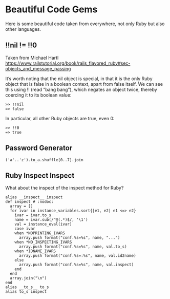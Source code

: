 # Beautiful Code Gems

Here is some beautiful code taken from everywhere, not only Ruby but also other languages. 



## !!nil != !!0

Taken from Michael Hartl https://www.railstutorial.org/book/rails_flavored_ruby#sec-objects_and_message_passing

It’s worth noting that the nil object is special, in that it is the only Ruby object that is false in a boolean context, apart from false itself. We can see this using !! (read “bang bang”), which negates an object twice, thereby coercing it to its boolean value:

```
>> !!nil
=> false
```

In particular, all other Ruby objects are true, even 0:

```
>> !!0
=> true
```

## Password Generator

```
('a'..'z').to_a.shuffle[0..7].join
```

## Ruby Inspect Inspect

What about the inspect of the inspect method for Ruby?

```
alias __inspect__ inspect
def inspect # :nodoc:
  array = []
  for ivar in instance_variables.sort{|e1, e2| e1 <=> e2}
    ivar = ivar.to_s
    name = ivar.sub(/^@(.*)$/, '\1')
    val = instance_eval(ivar)
    case ivar
    when *NOPRINTING_IVARS
      array.push format("conf.%s=%s", name, "...")
    when *NO_INSPECTING_IVARS
      array.push format("conf.%s=%s", name, val.to_s)
    when *IDNAME_IVARS
      array.push format("conf.%s=:%s", name, val.id2name)
    else
      array.push format("conf.%s=%s", name, val.inspect)
    end
  end
  array.join("\n")
end
alias __to_s__ to_s
alias to_s inspect
```